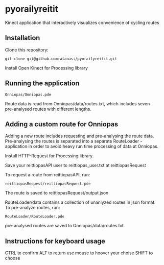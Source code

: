 # pyorailyreitit

Kinect application that interactively visualizes convenience of cycling routes

## Installation

Clone this repository:
	
	git clone git@github.com:atanasi/pyorailyreitit.git

Install Open Kinect for Processing library

  
## Running the application

	Onniopas/Onniopas.pde

Route data is read from Onniopas/data/routes.txt, which includes seven pre-analysed routes with different lengths.

## Adding a custom route for Onniopas

Adding a new route includes requesting and pre-analysing the route data. Pre-analysing the routes is separated into a separate RouteLoader -application in order to avoid heavy run time processing of data at Onniopas.

Install HTTP-Request for Processing library.

Save your reittiopasAPI user to reittiopas_user.txt at reittiopasRequest

To request a route from reittiopasAPI, run: 

	reittiopasRequest/reittiopasRequest.pde
  
The route is saved to reittiopasRequest/output.json 

RouteLoader/data contains a collection of unanlyzed routes in json format. To pre-analyze routes, run:
  
	RouteLoader/RouteLoader.pde

pre-analysed routes are saved to Onniopas/data/routes.txt

## Instructions for keyboard usage

CTRL to confirm
ALT to return
use mouse to hoover your choise
SHIFT to choose

